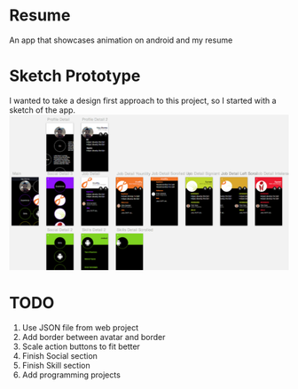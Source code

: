 Resume
======
An app that showcases animation on android and my resume

Sketch Prototype
================
I wanted to take a design first approach to this project, so I started with a sketch of the app.
![](Sketch.png)

TODO
====
1. Use JSON file from web project
1. Add border between avatar and border
1. Scale action buttons to fit better
1. Finish Social section
1. Finish Skill section
1. Add programming projects

